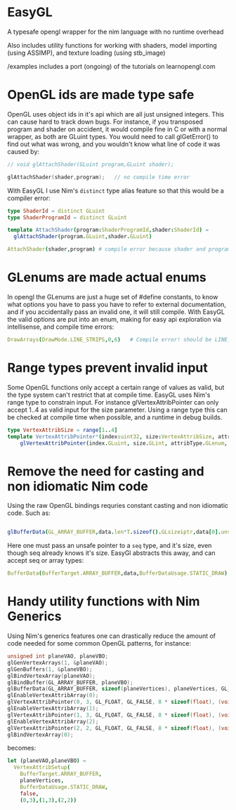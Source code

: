 # EasyGL

A typesafe opengl wrapper for the nim language with no runtime overhead

Also includes utility functions for working with shaders, model importing (using ASSIMP), and texture loading (using stb_image)

/examples includes a port (ongoing) of the tutorials on learnopengl.com



# OpenGL ids are made type safe

OpenGL uses object ids in it's api which are all just unsigned integers. This can cause hard to track down bugs. For instance, if you transposed program and shader on accident, it would compile fine in C or with a normal wrapper, as both are GLuint types. You would need to call glGetError() to find out what was wrong, and you wouldn't know what line of code it was caused by:

```c
// void glAttachShader(GLuint program,GLuint shader);

glAttachShader(shader,program);   // no compile time error

```

With EasyGL I use Nim's `distinct` type alias feature so that this would be a compiler error:

```nim
type ShaderId = distinct GLuint
type ShaderProgramId = distinct GLuint

template AttachShader(program:ShaderProgramId,shader:ShaderId) =
  glAttachShader(program.GLuint,shader.GLuint)

AttachShader(shader,program) # compile error because shader and program are transposed
```

# GLenums are made actual enums

In opengl the GLenums are just a huge set of #define constants, to know what options you have to pass you have to refer
to external documentation, and if you accidentally pass an invalid one, it will still compile. With EasyGL the valid options
are put into an enum, making for easy api exploration via intellisense, and compile time errors:

```nim
DrawArrays(DrawMode.LINE_STRIPS,0,6)   # Compile error! should be LINE_STRIP 
```

# Range types prevent invalid input

Some OpenGL functions only accept a certain range of values as valid, but the type system can't restrict that at compile time. EasyGL uses Nim's range type to constrain input. For instance glVertexAttribPointer can only accept 1..4 as valid input for the size parameter. Using a range type this can be checked at compile time when possible, and a runtime in debug builds.

```nim
type VertexAttribSize = range[1..4] 
template VertexAttribPointer*(index:uint32, size:VertexAttribSize, attribType:VertexAttribType, normalized:bool, stride:int, offset:int)  =
    glVertexAttribPointer(index.GLuint, size.GLint, attribType.GLenum, normalized.GLboolean,stride.GLsizei, cast[pointer](offset))
```

# Remove the need for casting and non idiomatic Nim code

Using the raw OpenGL bindings requries constant casting and non idiomatic code. Such as:

```nim

glBufferData(GL_ARRAY_BUFFER,data.len*T.sizeof().GLsizeiptr,data[0].unsafeAddr,GL_STATIC_DRAW)

```
Here one must pass an unsafe pointer to a `seq` type, and it's size, even though seq already knows it's size. EasyGl abstracts this away, and can accept seq or array types:

```nim
BufferData(BufferTarget.ARRAY_BUFFER,data,BufferDataUsage.STATIC_DRAW)
```

# Handy utility functions with Nim Generics

Using Nim's generics features one can drastically reduce the amount of code needed for some common OpenGL patterns, for instance:

```c
unsigned int planeVAO, planeVBO;
glGenVertexArrays(1, &planeVAO);
glGenBuffers(1, &planeVBO);
glBindVertexArray(planeVAO);
glBindBuffer(GL_ARRAY_BUFFER, planeVBO);
glBufferData(GL_ARRAY_BUFFER, sizeof(planeVertices), planeVertices, GL_STATIC_DRAW);
glEnableVertexAttribArray(0);
glVertexAttribPointer(0, 3, GL_FLOAT, GL_FALSE, 8 * sizeof(float), (void*)0);
glEnableVertexAttribArray(1);
glVertexAttribPointer(1, 3, GL_FLOAT, GL_FALSE, 8 * sizeof(float), (void*)(3 * sizeof(float)));
glEnableVertexAttribArray(2);
glVertexAttribPointer(2, 2, GL_FLOAT, GL_FALSE, 8 * sizeof(float), (void*)(6 * sizeof(float)));
glBindVertexArray(0);
```

becomes:

```nim
let (planeVAO,planeVBO) = 
  VertexAttribSetup(
    BufferTarget.ARRAY_BUFFER,
    planeVertices,
    BufferDataUsage.STATIC_DRAW,
    false,
    (0,3),(1,3),(2,2))
```

